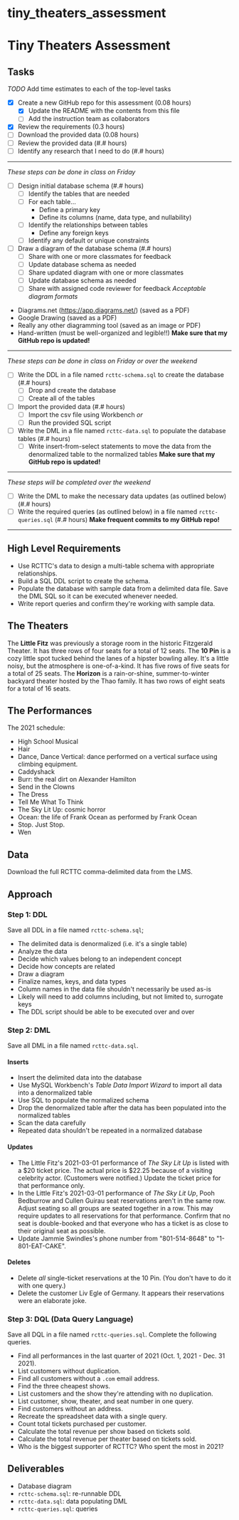 # tiny_theaters_assessment
# Tiny Theaters Assessment
## Tasks
_TODO_ Add time estimates to each of the top-level tasks
* [x] Create a new GitHub repo for this assessment (0.08 hours)
  * [x] Update the README with the contents from this file
  * [ ] Add the instruction team as collaborators
* [x] Review the requirements (0.3 hours)
* [ ] Download the provided data (0.08 hours)
* [ ] Review the provided data (#.# hours)
* [ ] Identify any research that I need to do (#.# hours)
---
_These steps can be done in class on Friday_
* [ ] Design initial database schema (#.# hours)
  * [ ] Identify the tables that are needed
  * [ ] For each table...
    * Define a primary key
    * Define its columns (name, data type, and nullability)
  * [ ] Identify the relationships between tables
    * Define any foreign keys
  * [ ] Identify any default or unique constraints
* [ ] Draw a diagram of the database schema (#.# hours)
  * [ ] Share with one or more classmates for feedback
  * [ ] Update database schema as needed
  * [ ] Share updated diagram with one or more classmates
  * [ ] Update database schema as needed
  * [ ] Share with assigned code reviewer for feedback
_Acceptable diagram formats_
* Diagrams.net (https://app.diagrams.net/) (saved as a PDF)
* Google Drawing (saved as a PDF)
* Really any other diagramming tool (saved as an image or PDF)
* Hand-written (must be well-organized and legible!!)
**Make sure that my GitHub repo is updated!**
---
_These steps can be done in class on Friday or over the weekend_
* [ ] Write the DDL in a file named `rcttc-schema.sql` to create the database (#.# hours)
  * [ ] Drop and create the database
  * [ ] Create all of the tables
* [ ] Import the provided data (#.# hours)
  * [ ] Import the csv file using Workbench _or_
  * [ ] Run the provided SQL script
* [ ] Write the DML in a file named `rcttc-data.sql` to populate the database tables (#.# hours)
  * [ ] Write insert-from-select statements to move the data from the denormalized table to the normalized tables
**Make sure that my GitHub repo is updated!**
---
_These steps will be completed over the weekend_
* [ ] Write the DML to make the necessary data updates (as outlined below) (#.# hours)
* [ ] Write the required queries (as outlined below) in a file named `rcttc-queries.sql` (#.# hours)
**Make frequent commits to my GitHub repo!**
---
## High Level Requirements
- Use RCTTC's data to design a multi-table schema with appropriate relationships.
- Build a SQL DDL script to create the schema.
- Populate the database with sample data from a delimited data file. Save the DML SQL so it can be executed whenever needed.
- Write report queries and confirm they're working with sample data.
## The Theaters
The **Little Fitz** was previously a storage room in the historic Fitzgerald Theater. It has three rows of four seats for a total of 12 seats.
The **10 Pin** is a cozy little spot tucked behind the lanes of a hipster bowling alley. It's a little noisy, but the atmosphere is one-of-a-kind. It has five rows of five seats for a total of 25 seats.
The **Horizon** is a rain-or-shine, summer-to-winter backyard theater hosted by the Thao family. It has two rows of eight seats for a total of 16 seats.
## The Performances
The 2021 schedule:
- High School Musical
- Hair
- Dance, Dance Vertical: dance performed on a vertical surface using climbing equipment.
- Caddyshack
- Burr: the real dirt on Alexander Hamilton
- Send in the Clowns
- The Dress
- Tell Me What To Think
- The Sky Lit Up: cosmic horror
- Ocean: the life of Frank Ocean as performed by Frank Ocean
- Stop. Just Stop.
- Wen
## Data
Download the full RCTTC comma-delimited data from the LMS.
## Approach
### Step 1: DDL
Save all DDL in a file named `rcttc-schema.sql`;
* The delimited data is denormalized (i.e. it's a single table)
* Analyze the data
* Decide which values belong to an independent concept
* Decide how concepts are related
* Draw a diagram
* Finalize names, keys, and data types
* Column names in the data file shouldn't necessarily be used as-is
* Likely will need to add columns including, but not limited to, surrogate keys
* The DDL script should be able to be executed over and over
### Step 2: DML
Save all DML in a file named `rcttc-data.sql`.
#### Inserts
* Insert the delimited data into the database
* Use MySQL Workbench's *Table Data Import Wizard* to import all data into a denormalized table
* Use SQL to populate the normalized schema
* Drop the denormalized table after the data has been populated into the normalized tables
* Scan the data carefully
* Repeated data shouldn't be repeated in a normalized database
#### Updates
- The Little Fitz's 2021-03-01 performance of *The Sky Lit Up* is listed with a $20 ticket price. The actual price is $22.25 because of a visiting celebrity actor. (Customers were notified.) Update the ticket price for that performance only.
- In the Little Fitz's 2021-03-01 performance of *The Sky Lit Up*, Pooh Bedburrow and Cullen Guirau seat reservations aren't in the same row. Adjust seating so all groups are seated together in a row. This may require updates to all reservations for that performance. Confirm that no seat is double-booked and that everyone who has a ticket is as close to their original seat as possible.
- Update Jammie Swindles's phone number from "801-514-8648" to "1-801-EAT-CAKE".
#### Deletes
- Delete *all* single-ticket reservations at the 10 Pin. (You don't have to do it with one query.)
- Delete the customer Liv Egle of Germany. It appears their reservations were an elaborate joke.
### Step 3: DQL (Data Query Language)
Save all DQL in a file named `rcttc-queries.sql`.
Complete the following queries.
- Find all performances in the last quarter of 2021 (Oct. 1, 2021 - Dec. 31 2021).
- List customers without duplication.
- Find all customers without a `.com` email address.
- Find the three cheapest shows.
- List customers and the show they're attending with no duplication.
- List customer, show, theater, and seat number in one query.
- Find customers without an address.
- Recreate the spreadsheet data with a single query.
- Count total tickets purchased per customer.
- Calculate the total revenue per show based on tickets sold.
- Calculate the total revenue per theater based on tickets sold.
- Who is the biggest supporter of RCTTC? Who spent the most in 2021?
## Deliverables
- Database diagram
- `rcttc-schema.sql`: re-runnable DDL
- `rcttc-data.sql`: data populating DML
- `rcttc-queries.sql`: queries

